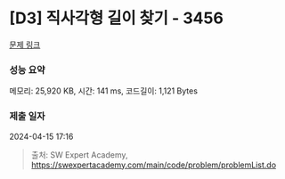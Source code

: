 # [D3] 직사각형 길이 찾기 - 3456 

[문제 링크](https://swexpertacademy.com/main/code/problem/problemDetail.do?contestProbId=AWFPmsqqALwDFAV0) 

### 성능 요약

메모리: 25,920 KB, 시간: 141 ms, 코드길이: 1,121 Bytes

### 제출 일자

2024-04-15 17:16



> 출처: SW Expert Academy, https://swexpertacademy.com/main/code/problem/problemList.do